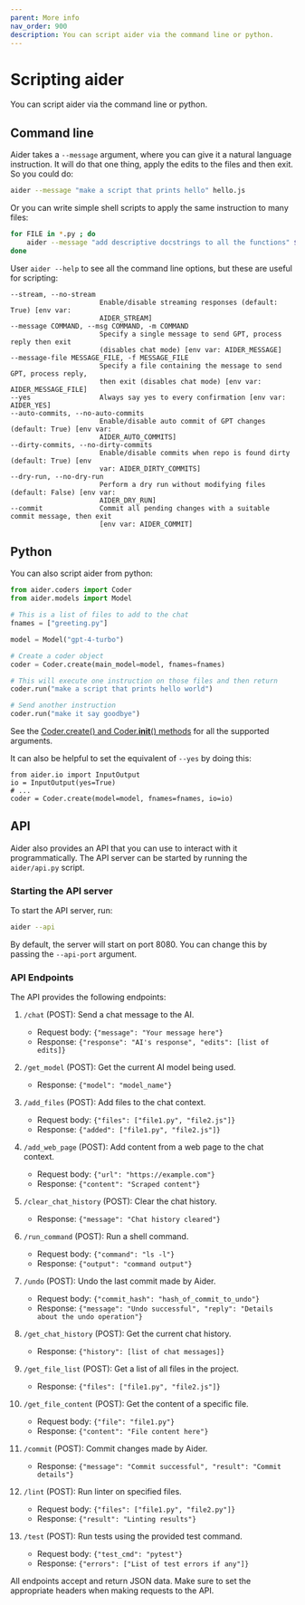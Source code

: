 ```yaml
---
parent: More info
nav_order: 900
description: You can script aider via the command line or python.
---
```


# Scripting aider

You can script aider via the command line or python.

## Command line

Aider takes a `--message` argument, where you can give it a natural language instruction.
It will do that one thing, apply the edits to the files and then exit.
So you could do:

```bash
aider --message "make a script that prints hello" hello.js
```

Or you can write simple shell scripts to apply the same instruction to many files:

```bash
for FILE in *.py ; do
    aider --message "add descriptive docstrings to all the functions" $FILE
done
```

User `aider --help` to see all the command line options, but these are useful for scripting:

```
--stream, --no-stream
                      Enable/disable streaming responses (default: True) [env var:
                      AIDER_STREAM]
--message COMMAND, --msg COMMAND, -m COMMAND
                      Specify a single message to send GPT, process reply then exit
                      (disables chat mode) [env var: AIDER_MESSAGE]
--message-file MESSAGE_FILE, -f MESSAGE_FILE
                      Specify a file containing the message to send GPT, process reply,
                      then exit (disables chat mode) [env var: AIDER_MESSAGE_FILE]
--yes                 Always say yes to every confirmation [env var: AIDER_YES]
--auto-commits, --no-auto-commits
                      Enable/disable auto commit of GPT changes (default: True) [env var:
                      AIDER_AUTO_COMMITS]
--dirty-commits, --no-dirty-commits
                      Enable/disable commits when repo is found dirty (default: True) [env
                      var: AIDER_DIRTY_COMMITS]
--dry-run, --no-dry-run
                      Perform a dry run without modifying files (default: False) [env var:
                      AIDER_DRY_RUN]
--commit              Commit all pending changes with a suitable commit message, then exit
                      [env var: AIDER_COMMIT]
```


## Python

You can also script aider from python:

```python
from aider.coders import Coder
from aider.models import Model

# This is a list of files to add to the chat
fnames = ["greeting.py"]

model = Model("gpt-4-turbo")

# Create a coder object
coder = Coder.create(main_model=model, fnames=fnames)

# This will execute one instruction on those files and then return
coder.run("make a script that prints hello world")

# Send another instruction
coder.run("make it say goodbye")
```

See the
[Coder.create() and Coder.__init__() methods](https://github.com/paul-gauthier/aider/blob/main/aider/coders/base_coder.py)
for all the supported arguments.

It can also be helpful to set the equivalent of `--yes` by doing this:

```
from aider.io import InputOutput
io = InputOutput(yes=True)
# ...
coder = Coder.create(model=model, fnames=fnames, io=io)
```

## API

Aider also provides an API that you can use to interact with it programmatically. The API server can be started by running the `aider/api.py` script.

### Starting the API server

To start the API server, run:

```bash
aider --api
```

By default, the server will start on port 8080. You can change this by passing the `--api-port` argument.

### API Endpoints

The API provides the following endpoints:

1. `/chat` (POST): Send a chat message to the AI.
   - Request body: `{"message": "Your message here"}`
   - Response: `{"response": "AI's response", "edits": [list of edits]}`

2. `/get_model` (POST): Get the current AI model being used.
   - Response: `{"model": "model_name"}`

3. `/add_files` (POST): Add files to the chat context.
   - Request body: `{"files": ["file1.py", "file2.js"]}`
   - Response: `{"added": ["file1.py", "file2.js"]}`

4. `/add_web_page` (POST): Add content from a web page to the chat context.
   - Request body: `{"url": "https://example.com"}`
   - Response: `{"content": "Scraped content"}`

5. `/clear_chat_history` (POST): Clear the chat history.
   - Response: `{"message": "Chat history cleared"}`

6. `/run_command` (POST): Run a shell command.
   - Request body: `{"command": "ls -l"}`
   - Response: `{"output": "command output"}`

7. `/undo` (POST): Undo the last commit made by Aider.
   - Request body: `{"commit_hash": "hash_of_commit_to_undo"}`
   - Response: `{"message": "Undo successful", "reply": "Details about the undo operation"}`

8. `/get_chat_history` (POST): Get the current chat history.
   - Response: `{"history": [list of chat messages]}`

9. `/get_file_list` (POST): Get a list of all files in the project.
   - Response: `{"files": ["file1.py", "file2.js"]}`

10. `/get_file_content` (POST): Get the content of a specific file.
    - Request body: `{"file": "file1.py"}`
    - Response: `{"content": "File content here"}`

11. `/commit` (POST): Commit changes made by Aider.
    - Response: `{"message": "Commit successful", "result": "Commit details"}`

12. `/lint` (POST): Run linter on specified files.
    - Request body: `{"files": ["file1.py", "file2.py"]}`
    - Response: `{"result": "Linting results"}`

13. `/test` (POST): Run tests using the provided test command.
    - Request body: `{"test_cmd": "pytest"}`
    - Response: `{"errors": ["List of test errors if any"]}`

All endpoints accept and return JSON data. Make sure to set the appropriate headers when making requests to the API.

